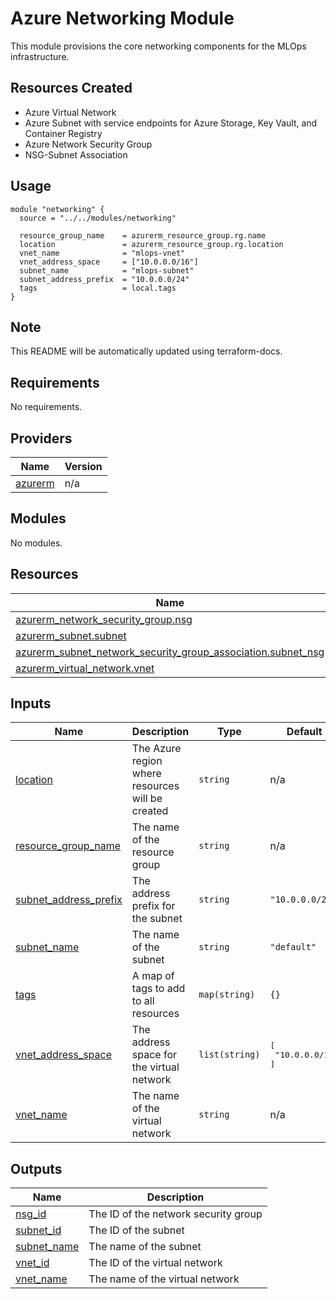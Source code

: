 # Azure Networking Module

This module provisions the core networking components for the MLOps infrastructure.

## Resources Created

- Azure Virtual Network
- Azure Subnet with service endpoints for Azure Storage, Key Vault, and Container Registry
- Azure Network Security Group
- NSG-Subnet Association

## Usage

```hcl
module "networking" {
  source = "../../modules/networking"

  resource_group_name    = azurerm_resource_group.rg.name
  location               = azurerm_resource_group.rg.location
  vnet_name              = "mlops-vnet"
  vnet_address_space     = ["10.0.0.0/16"]
  subnet_name            = "mlops-subnet"
  subnet_address_prefix  = "10.0.0.0/24"
  tags                   = local.tags
}
```

## Note

This README will be automatically updated using terraform-docs.

<!-- BEGINNING OF PRE-COMMIT-TERRAFORM DOCS HOOK -->
## Requirements

No requirements.

## Providers

| Name | Version |
|------|---------|
| <a name="provider_azurerm"></a> [azurerm](#provider\_azurerm) | n/a |

## Modules

No modules.

## Resources

| Name | Type |
|------|------|
| [azurerm_network_security_group.nsg](https://registry.terraform.io/providers/hashicorp/azurerm/latest/docs/resources/network_security_group) | resource |
| [azurerm_subnet.subnet](https://registry.terraform.io/providers/hashicorp/azurerm/latest/docs/resources/subnet) | resource |
| [azurerm_subnet_network_security_group_association.subnet_nsg](https://registry.terraform.io/providers/hashicorp/azurerm/latest/docs/resources/subnet_network_security_group_association) | resource |
| [azurerm_virtual_network.vnet](https://registry.terraform.io/providers/hashicorp/azurerm/latest/docs/resources/virtual_network) | resource |

## Inputs

| Name | Description | Type | Default | Required |
|------|-------------|------|---------|:--------:|
| <a name="input_location"></a> [location](#input\_location) | The Azure region where resources will be created | `string` | n/a | yes |
| <a name="input_resource_group_name"></a> [resource\_group\_name](#input\_resource\_group\_name) | The name of the resource group | `string` | n/a | yes |
| <a name="input_subnet_address_prefix"></a> [subnet\_address\_prefix](#input\_subnet\_address\_prefix) | The address prefix for the subnet | `string` | `"10.0.0.0/24"` | no |
| <a name="input_subnet_name"></a> [subnet\_name](#input\_subnet\_name) | The name of the subnet | `string` | `"default"` | no |
| <a name="input_tags"></a> [tags](#input\_tags) | A map of tags to add to all resources | `map(string)` | `{}` | no |
| <a name="input_vnet_address_space"></a> [vnet\_address\_space](#input\_vnet\_address\_space) | The address space for the virtual network | `list(string)` | <pre>[<br/>  "10.0.0.0/16"<br/>]</pre> | no |
| <a name="input_vnet_name"></a> [vnet\_name](#input\_vnet\_name) | The name of the virtual network | `string` | n/a | yes |

## Outputs

| Name | Description |
|------|-------------|
| <a name="output_nsg_id"></a> [nsg\_id](#output\_nsg\_id) | The ID of the network security group |
| <a name="output_subnet_id"></a> [subnet\_id](#output\_subnet\_id) | The ID of the subnet |
| <a name="output_subnet_name"></a> [subnet\_name](#output\_subnet\_name) | The name of the subnet |
| <a name="output_vnet_id"></a> [vnet\_id](#output\_vnet\_id) | The ID of the virtual network |
| <a name="output_vnet_name"></a> [vnet\_name](#output\_vnet\_name) | The name of the virtual network |
<!-- END OF PRE-COMMIT-TERRAFORM DOCS HOOK -->
